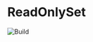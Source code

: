 # ReadOnlySet
![Build](https://github.com/AlexBroitman/AnamSoft.ReadOnlySet/workflows/BuildMaster/badge.svg)
